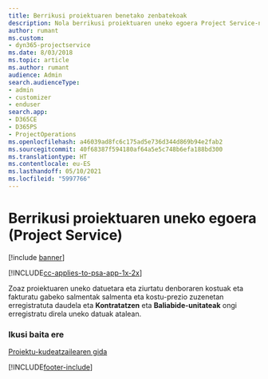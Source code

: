```yaml
---
title: Berrikusi proiektuaren benetako zenbatekoak
description: Nola berrikusi proiektuaren uneko egoera Project Service-n
author: rumant
ms.custom:
- dyn365-projectservice
ms.date: 8/03/2018
ms.topic: article
ms.author: rumant
audience: Admin
search.audienceType:
- admin
- customizer
- enduser
search.app:
- D365CE
- D365PS
- ProjectOperations
ms.openlocfilehash: a46039ad8fc6c175ad5e736d344d869b94e2fab2
ms.sourcegitcommit: 40f68387f594180af64a5e5c748b6efa188bd300
ms.translationtype: HT
ms.contentlocale: eu-ES
ms.lasthandoff: 05/10/2021
ms.locfileid: "5997766"
---
```

# <a name="review-project-actuals-project-service"></a>Berrikusi proiektuaren uneko egoera (Project Service)

[!include [banner](../includes/psa-now-project-operations.md)]

[!INCLUDE[cc-applies-to-psa-app-1x-2x](../includes/cc-applies-to-psa-app-1x-2x.md)]

Zoaz proiektuaren uneko datuetara eta ziurtatu denboraren kostuak eta fakturatu gabeko salmentak salmenta eta kostu-prezio zuzenetan erregistratuta daudela eta **Kontratatzen** eta **Baliabide-unitateak** ongi erregistratu direla uneko datuak atalean.  
  
### <a name="see-also"></a>Ikusi baita ere  
 [Proiektu-kudeatzailearen gida](../psa/project-manager-guide.md)


[!INCLUDE[footer-include](../includes/footer-banner.md)]